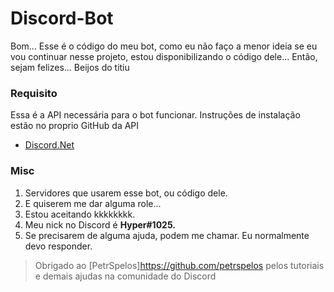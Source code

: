 # Discord-Bot
Bom... Esse é o código do meu bot, como eu não faço a menor ideia se eu vou continuar nesse projeto, estou disponibilizando o código dele... Então, sejam felizes... Beijos do titiu

### Requisito
Essa é a API necessária para o bot funcionar.
Instruções de instalação estão no proprio GitHub da API
- [Discord.Net](https://github.com/RogueException/Discord.Net)

### Misc

 1.  Servidores que usarem esse bot, ou código dele.
 2.  E quiserem me dar alguma role...
 3.  Estou aceitando kkkkkkkk.
 4.  Meu nick no Discord é **Hyper#1025.**
 5.  Se precisarem de alguma ajuda, podem me chamar. Eu normalmente devo responder.

> Obrigado ao [PetrSpelos]https://github.com/petrspelos pelos tutoriais e demais ajudas na comunidade do Discord
